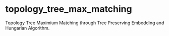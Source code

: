 # topology_tree_max_matching
Topology Tree Maximium Matching through Tree Preserving Embedding and Hungarian Algorithm.
